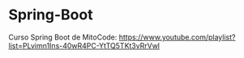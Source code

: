 # Spring-Boot
Curso Spring Boot de MitoCode: https://www.youtube.com/playlist?list=PLvimn1Ins-40wR4PC-YtTQ5TKt3vRrVwl
